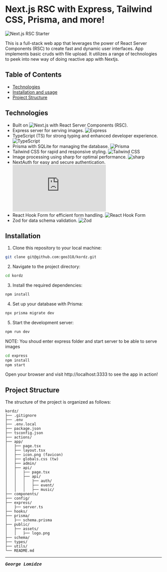 # Next.js RSC with Express, Tailwind CSS, Prisma, and more!

![Next.js RSC Starter](/path/to/your/banner/image.png)

This is a full-stack web app that leverages the power of React Server Components (RSC) to create fast and dynamic user interfaces. App implements basic cruds with file upload. It utilizes a range of technologies to peek into new way of doing reactive app with Nextjs.

## Table of Contents

- [Technologies](#technologies)
- [Installation and usage](#installation)
- [Project Structure](#project-structure)

## Technologies

- Built on ![Next.js](https://img.shields.io/badge/Next.js-13.4-blue?logo=next.js) with React Server Components (RSC).
- Express server for serving images. ![Express](https://img.shields.io/badge/Express-^4.17-green?logo=express)
- TypeScript (TS) for strong typing and enhanced developer experience. ![TypeScript](https://img.shields.io/badge/TypeScript-latest-blue?logo=typescript)
- Prisma with SQLite for managing the database. ![Prisma](https://img.shields.io/badge/Prisma-latest-blue?logo=prisma)
- Tailwind CSS for rapid and responsive styling. ![Tailwind CSS](https://img.shields.io/badge/Tailwind%20CSS-latest-blue?logo=tailwind-css)
- Image processing using sharp for optimal performance. ![sharp](https://img.shields.io/badge/sharp-latest-blue)
- NextAuth for easy and secure authentication. ![NextAuth](https://img.shields.io/badge/NextAuth-^4.0-purple?logo=next.js)
- React Hook Form for efficient form handling. ![React Hook Form](https://img.shields.io/badge/React%20Hook%20Form-^7.0-purple?logo=react)
- Zod for data schema validation. ![Zod](https://img.shields.io/badge/Zod-latest-purple)

## Installation

1. Clone this repository to your local machine:

```bash
git clone git@github.com:geo318/kordz.git
```

2. Navigate to the project directory:

```bash
cd kordz
```

3. Install the required dependencies:

```bash
npm install
```

4. Set up your database with Prisma:

```bash
npx prisma migrate dev
```

5. Start the development server:

```bash
npm run dev
```

NOTE: You shoud enter express folder and start server to be able to serve images
```bash
cd express
npm install
npm start
```

Open your browser and visit http://localhost:3333 to see the app in action!

## Project Structure

The structure of the project is organized as follows:

```
kordz/
├── .gitignore
├── .env
├── .env.local
├── package.json
├── tsconfig.json
├── actions/
├── app/
│   ├── page.tsx
│   ├── layout.tsx
│   ├── icon.png (favicon)
│   ├── globals.css (tw)
│   ├── admin/
│   ├── api/
│   │   ├── page.tsx
│   │   ├── api/
│   │   │   ├── auth/
│   │   │   ├── event/
│   │   │   ├── music/
├── components/
├── config/
├── express/
│   ├── server.ts
├── hooks/
├── prisma/
│   ├── schema.prisma
├── public/
│   ├── assets/
│   │   ├── logo.png
├── schema/
├── types/
├── utils/
└── README.md

```
---
<span style="font-family: 'Courier New', monospace;">**_George Lomidze_**</span>

